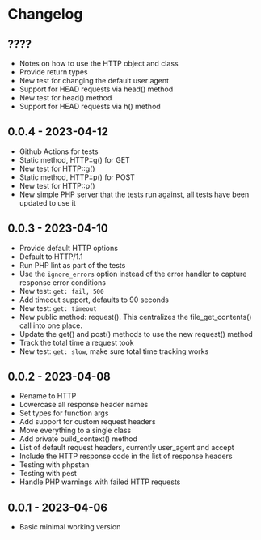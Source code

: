 # Changelog

## ????
- Notes on how to use the HTTP object and class
- Provide return types
- New test for changing the default user agent
- Support for HEAD requests via head() method
- New test for head() method
- Support for HEAD requests via h() method

## 0.0.4 - 2023-04-12
- Github Actions for tests
- Static method, HTTP::g() for GET
- New test for HTTP::g()
- Static method, HTTP::p() for POST
- New test for HTTP::p()
- New simple PHP server that the tests run against, all tests have been updated to use it

## 0.0.3 - 2023-04-10
- Provide default HTTP options
- Default to HTTP/1.1
- Run PHP lint as part of the tests
- Use the `ignore_errors` option instead of the error handler to capture response error conditions
- New test: `get: fail, 500`
- Add timeout support, defaults to 90 seconds
- New test: `get: timeout`
- New public method: request().  This centralizes the file_get_contents() call into one place.
- Update the get() and post() methods to use the new request() method
- Track the total time a request took
- New test: `get: slow`, make sure total time tracking works

## 0.0.2 - 2023-04-08
- Rename to HTTP
- Lowercase all response header names
- Set types for function args
- Add support for custom request headers
- Move everything to a single class
- Add private build_context() method
- List of default request headers, currently user_agent and accept
- Include the HTTP response code in the list of response headers
- Testing with phpstan
- Testing with pest
- Handle PHP warnings with failed HTTP requests

## 0.0.1 - 2023-04-06
- Basic minimal working version

